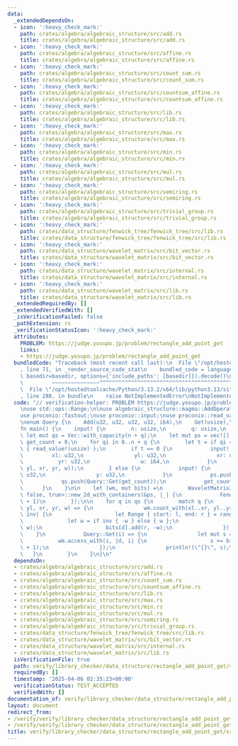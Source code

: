 ```yaml
---
data:
  _extendedDependsOn:
  - icon: ':heavy_check_mark:'
    path: crates/algebra/algebraic_structure/src/add.rs
    title: crates/algebra/algebraic_structure/src/add.rs
  - icon: ':heavy_check_mark:'
    path: crates/algebra/algebraic_structure/src/affine.rs
    title: crates/algebra/algebraic_structure/src/affine.rs
  - icon: ':heavy_check_mark:'
    path: crates/algebra/algebraic_structure/src/count_sum.rs
    title: crates/algebra/algebraic_structure/src/count_sum.rs
  - icon: ':heavy_check_mark:'
    path: crates/algebra/algebraic_structure/src/countsum_affine.rs
    title: crates/algebra/algebraic_structure/src/countsum_affine.rs
  - icon: ':heavy_check_mark:'
    path: crates/algebra/algebraic_structure/src/lib.rs
    title: crates/algebra/algebraic_structure/src/lib.rs
  - icon: ':heavy_check_mark:'
    path: crates/algebra/algebraic_structure/src/max.rs
    title: crates/algebra/algebraic_structure/src/max.rs
  - icon: ':heavy_check_mark:'
    path: crates/algebra/algebraic_structure/src/min.rs
    title: crates/algebra/algebraic_structure/src/min.rs
  - icon: ':heavy_check_mark:'
    path: crates/algebra/algebraic_structure/src/mul.rs
    title: crates/algebra/algebraic_structure/src/mul.rs
  - icon: ':heavy_check_mark:'
    path: crates/algebra/algebraic_structure/src/semiring.rs
    title: crates/algebra/algebraic_structure/src/semiring.rs
  - icon: ':heavy_check_mark:'
    path: crates/algebra/algebraic_structure/src/trivial_group.rs
    title: crates/algebra/algebraic_structure/src/trivial_group.rs
  - icon: ':heavy_check_mark:'
    path: crates/data_structure/fenwick_tree/fenwick_tree/src/lib.rs
    title: crates/data_structure/fenwick_tree/fenwick_tree/src/lib.rs
  - icon: ':heavy_check_mark:'
    path: crates/data_structure/wavelet_matrix/src/bit_vector.rs
    title: crates/data_structure/wavelet_matrix/src/bit_vector.rs
  - icon: ':heavy_check_mark:'
    path: crates/data_structure/wavelet_matrix/src/internal.rs
    title: crates/data_structure/wavelet_matrix/src/internal.rs
  - icon: ':heavy_check_mark:'
    path: crates/data_structure/wavelet_matrix/src/lib.rs
    title: crates/data_structure/wavelet_matrix/src/lib.rs
  _extendedRequiredBy: []
  _extendedVerifiedWith: []
  _isVerificationFailed: false
  _pathExtension: rs
  _verificationStatusIcon: ':heavy_check_mark:'
  attributes:
    PROBLEM: https://judge.yosupo.jp/problem/rectangle_add_point_get
    links:
    - https://judge.yosupo.jp/problem/rectangle_add_point_get
  bundledCode: "Traceback (most recent call last):\n  File \"/opt/hostedtoolcache/Python/3.13.2/x64/lib/python3.13/site-packages/onlinejudge_verify/documentation/build.py\"\
    , line 71, in _render_source_code_stat\n    bundled_code = language.bundle(stat.path,\
    \ basedir=basedir, options={'include_paths': [basedir]}).decode()\n          \
    \         ~~~~~~~~~~~~~~~^^^^^^^^^^^^^^^^^^^^^^^^^^^^^^^^^^^^^^^^^^^^^^^^^^^^^^^^^^^^^^^^^^\n\
    \  File \"/opt/hostedtoolcache/Python/3.13.2/x64/lib/python3.13/site-packages/onlinejudge_verify/languages/rust.py\"\
    , line 288, in bundle\n    raise NotImplementedError\nNotImplementedError\n"
  code: "// verification-helper: PROBLEM https://judge.yosupo.jp/problem/rectangle_add_point_get\n\
    \nuse std::ops::Range;\n\nuse algebraic_structure::magma::AddOperator;\nuse fenwick_tree::FenwickTree;\n\
    use proconio::fastout;\nuse proconio::input;\nuse proconio::read_value;\nuse wavelet_matrix::WaveletMatrix2D;\n\
    \nenum Query {\n    Add(u32, u32, u32, u32, i64),\n    Get(usize),\n}\n\n#[fastout]\n\
    fn main() {\n    input! {\n        n: usize,\n        q: usize,\n    }\n\n   \
    \ let mut qs = Vec::with_capacity(n + q);\n    let mut ps = vec![];\n    let mut\
    \ get_count = 0;\n    for qi in 0..n + q {\n        let t = if qi < n { 0 } else\
    \ { read_value!(usize) };\n        if t == 0 {\n            input! {\n       \
    \         xl: u32,\n                yl: u32,\n                xr: u32,\n     \
    \           yr: u32,\n                w: i64,\n            }\n            qs.push(Query::Add(xl,\
    \ yl, xr, yr, w));\n        } else {\n            input! {\n                x:\
    \ u32,\n                y: u32,\n            }\n            ps.push((x, y));\n\
    \            qs.push(Query::Get(get_count));\n            get_count += 1;\n  \
    \      }\n    }\n\n    let (wm, mut bits) =\n        WaveletMatrix2D::<_, _, false,\
    \ false, true>::new_2d_with_containers(&ps, |_| {\n            FenwickTree::<AddOperator<i64>>::new(ps.len()\
    \ + 1)\n        });\n\n    for q in qs {\n        match q {\n            Query::Add(xl,\
    \ yl, xr, yr, w) => {\n                wm.count_with(xl..xr, yl..yr, |d, range,\
    \ inv| {\n                    let Range { start: l, end: r } = range;\n      \
    \              let w = if inv { -w } else { w };\n                    bits[d].add(l,\
    \ w);\n                    bits[d].add(r, -w);\n                });\n        \
    \    }\n            Query::Get(i) => {\n                let mut s = 0;\n     \
    \           wm.access_with(i, |d, i| {\n                    s += bits[d].fold_prefix(i\
    \ + 1);\n                });\n                println!(\"{}\", s);\n         \
    \   }\n        }\n    }\n}\n"
  dependsOn:
  - crates/algebra/algebraic_structure/src/add.rs
  - crates/algebra/algebraic_structure/src/affine.rs
  - crates/algebra/algebraic_structure/src/count_sum.rs
  - crates/algebra/algebraic_structure/src/countsum_affine.rs
  - crates/algebra/algebraic_structure/src/lib.rs
  - crates/algebra/algebraic_structure/src/max.rs
  - crates/algebra/algebraic_structure/src/min.rs
  - crates/algebra/algebraic_structure/src/mul.rs
  - crates/algebra/algebraic_structure/src/semiring.rs
  - crates/algebra/algebraic_structure/src/trivial_group.rs
  - crates/data_structure/fenwick_tree/fenwick_tree/src/lib.rs
  - crates/data_structure/wavelet_matrix/src/bit_vector.rs
  - crates/data_structure/wavelet_matrix/src/internal.rs
  - crates/data_structure/wavelet_matrix/src/lib.rs
  isVerificationFile: true
  path: verify/library_checker/data_structure/rectangle_add_point_get/src/main.rs
  requiredBy: []
  timestamp: '2025-04-06 02:35:23+00:00'
  verificationStatus: TEST_ACCEPTED
  verifiedWith: []
documentation_of: verify/library_checker/data_structure/rectangle_add_point_get/src/main.rs
layout: document
redirect_from:
- /verify/verify/library_checker/data_structure/rectangle_add_point_get/src/main.rs
- /verify/verify/library_checker/data_structure/rectangle_add_point_get/src/main.rs.html
title: verify/library_checker/data_structure/rectangle_add_point_get/src/main.rs
---
```

